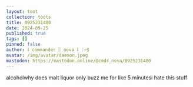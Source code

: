 ```yaml
---
layout: toot
collection: toots
title: 0925231400
date: 2024-09-25
published: true
tags: []
pinned: false
author: ⸸ commander ░ nova ⸸ :~$
avatar: /img/avatar/daemon.jpeg
mastodon: https://mastodon.online/@cmdr_nova/0925231400
---
```


alcoholwhy does malt liquor only buzz me for like 5 minutesi hate this stuff
